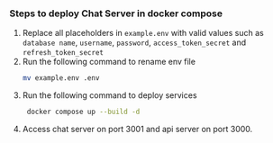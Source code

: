### Steps to deploy Chat Server in docker compose

1. Replace all placeholders in `example.env` with valid values such as `database name`, `username`, `password`,  `access_token_secret` and `refresh_token_secret`
2. Run the following command to rename env file 
    ```bash
    mv example.env .env
    ```
3. Run the following command to deploy services
   ```bash
    docker compose up --build -d
    ```
4. Access chat server on port 3001 and api server on port 3000.